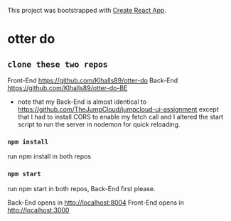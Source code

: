This project was bootstrapped with [Create React App](https://github.com/facebook/create-react-app).

# otter do

## `clone these two repos`

  Front-End https://github.com/Klhalls89/otter-do
  Back-End https://github.com/Klhalls89/otter-do-BE
  
* note that my Back-End is almost identical to https://github.com/TheJumpCloud/jumpcloud-ui-assignment except that I had to install CORS to enable my fetch call and I altered the start script to run the server in nodemon for quick reloading.

### `npm install`
  run npm install in both repos

### `npm start`
   run npm start in both repos, Back-End first please.
  
  Back-End opens in [http://localhost:8004](http://localhost:8004)
  Front-End opens in [http://localhost:3000](http://localhost:3000) 
